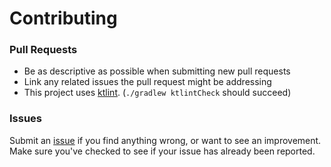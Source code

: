 # Contributing

### Pull Requests
- Be as descriptive as possible when submitting new pull requests
- Link any related issues the pull request might be addressing
- This project uses [ktlint](https://github.com/pinterest/ktlint). (`./gradlew ktlintCheck` should succeed)

### Issues

Submit an [issue](https://github.com/tylerbwong/metalava-gradle/issues/new) if you find anything wrong, or want to see an improvement.
Make sure you've checked to see if your issue has already been reported.
